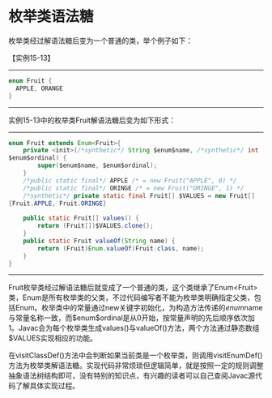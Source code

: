 # 枚举类语法糖

枚举类经过解语法糖后变为一个普通的类，举个例子如下： 

【实例15\-13】

---

```java
enum Fruit {
  APPLE, ORANGE 
}  
```

---

实例15\-13中的枚举类Fruit解语法糖后变为如下形式： 

---

```java
enum Fruit extends Enum<Fruit>{
    private <init>(/*synthetic*/ String $enum$name, /*synthetic*/ int 
$enum$ordinal) {
        super($enum$name, $enum$ordinal);
    }
    /*public static final*/ APPLE /* = new Fruit("APPLE", 0) */
    /*public static final*/ ORINGE /* = new Fruit("ORINGE", 1) */
    /*synthetic*/ private static final Fruit[] $VALUES = new Fruit[]
{Fruit.APPLE, Fruit.ORINGE}
    
    public static Fruit[] values() {
        return (Fruit[])$VALUES.clone();
    }
    public static Fruit valueOf(String name) {
        return (Fruit)Enum.valueOf(Fruit.class, name);
    }
}
```

---

Fruit枚举类经过解语法糖后就变成了一个普通的类，这个类继承了Enum\<Fruit\>类，Enum是所有枚举类的父类，不过代码编写者不能为枚举类明确指定父类，包括Enum。枚举类中的常量通过new关键字初始化，为构造方法传递的$enum$name与常量名称一致，而\$enum$ordinal是从0开始，按常量声明的先后顺序依次加1。Javac会为每个枚举类生成values\(\)与valueOf\(\)方法，两个方法通过静态数组\$VALUES实现相应的功能。 

在visitClassDef\(\)方法中会判断如果当前类是一个枚举类，则调用visitEnumDef\(\)方法为枚举类解语法糖。实现代码非常烦琐但逻辑简单，就是按照一定的规则调整抽象语法树结构即可，没有特别的知识点，有兴趣的读者可以自己查阅Javac源代码了解具体实现过程。 
